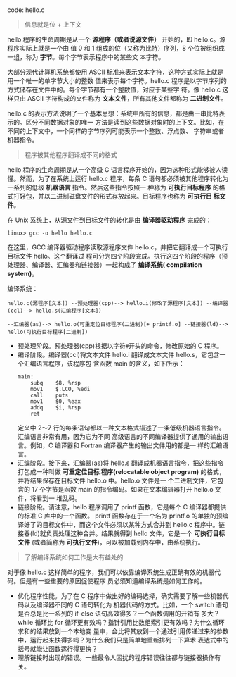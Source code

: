 ###

code: hello.c

> 信息就是位 + 上下文

hello 程序的生命周期是从一个 **源程序（或者说源文件）** 开始的，即 hello.c。源程序实际上就是一个由
值 0 和 1 组成的位（又称为比特）序列，8 个位被组织成一组，称为 **字节**。每个字节表示程序中的某些文
本字符。

大部分现代计算机系统都使用 ASCII 标准来表示文本字符，这种方式实际上就是用一个唯一的单字节大小的整数
值来表示每个字符。hello.c 程序是以字节序列的方式储存在文件中的。每个字节都有一个整数值，对应于某些字
符。像 hello.c 这样只由 ASCII 字符构成的文件称为 **文本文件**，所有其他文件都称为 **二进制文件**。

hello.c 的表示方法说明了一个基本思想：系统中所有的信息，都是由一串比特表示的。区分不同数据对象的唯一
方法是读到这些数据对象时的上下文。比如，在不同的上下文中，一个同样的字节序列可能表示一个整数、浮点数、
字符串或者机器指令。


> 程序被其他程序翻译成不同的格式

hello 程序的生命周期是从一个高级 C 语言程序开始的，因为这种形式能够被人读懂。然而，为了在系统上运行
hello.c 程序，每条 C 语句都必须被其他程序转化为一系列的低级 **机器语言** 指令。然后这些指令按照一
种称为 **可执行目标程序** 的格式打好包，并以二进制磁盘文件的形式存放起来。目标程序也称为 **可执行目
标文件**。

在 Unix 系统上，从源文件到目标文件的转化是由 **编译器驱动程序** 完成的：

```linux> gcc -o hello hello.c```

在这里，GCC 编译器驱动程序读取源程序文件 hello.c，并把它翻译成一个可执行目标文件 hello。这个翻译过
程可分为四个阶段完成。执行这四个阶段的程序（预处理器、编译器、汇编器和链接器）一起构成了 **编译系统(
compilation system)**。

编译系统：

```
hello.c(源程序[文本]) --预处理器(cpp)--> hello.i(修改了源程序[文本]) --编译器(ccl)--> hello.s(汇编程序[文本])  

--汇编器(as)--> hello.o(可重定位目标程序(二进制)[+ printf.o] --链接器(ld)--> hello(可执行目标程序[二进制])
```

* 预处理阶段。预处理器(cpp)根据以字符`#`开头的命令，修改原始的 C 程序。
* 编译阶段。编译器(ccl)将文本文件 hello.i 翻译成文本文件 hello.s，它包含一个汇编语言程序，该程序包
  含函数 main 的含义，如下所示：
    ```
    main:
        subq    $8, %rsp
        mov1    $.LCO, %edi
        call    puts
        mov1    $0, %eax
        addq    $i, %rsp
        ret
    ```  
  定义中 2～7 行的每条语句都以一种文本格式描述了一条低级机器语言指令。汇编语言非常有用，因为它为不同
  高级语言的不同编译器提供了通用的输出语言。例如，C 编译器和 Fortran 编译器产生的输出文件用的都是一
  样的汇编语言。 
* 汇编阶段。接下来，汇编器(as)将 hello.s 翻译成机器语言指令，把这些指令打包成一种叫做 **可重定位目标
  程序(relocatable object program)** 的格式，并将结果保存在目标文件 hello.o 中。hello.o 文件是一
  个二进制文件，它包含的 17 个字节是函数 main 的指令编码。如果在文本编辑器打开 hello.o 文件，将看到一
  堆乱码。
* 链接阶段。请注意，hello 程序调用了 printf 函数，它是每个 C 编译器都提供的标准 C 库中的一个函数。
  printf 函数存在于一个名为 printf.o 的单独的预编译好了的目标文件中，而这个文件必须以某种方式合并到 
  hello.c 程序中。链接器(ld)就负责处理这种合并。结果就得到 hello 文件，它是一个 **可执行目标文件** 
  (或者简称为 **可执行文件**)，可以被加载到内存中，由系统执行。


> 了解编译系统如何工作是大有益处的

对于像 hello.c 这样简单的程序，我们可以依靠编译系统生成正确有效的机器代码。但是有一些重要的原因促使程序
员必须知道编译系统是如何工作的。

* 优化程序性能。为了在 C 程序中做出好的编码选择，确实需要了解一些机器代码以及编译器不同的 C 语句转化为
  机器代码的方式。比如，一个 switch 语句是否总是比一系列的 if-else 语句高效得多？一个函数调用的开销有
  多大？while 循环比 for 循环更有效吗？指针引用比数组索引更有效吗？为什么循环求和的结果放到一个本地变
  量中，会比将其放到一个通过引用传递过来的参数中，运行起来快得多吗？为什么我们只是简单地重新排列一下算术
  表达式中的括号就能让函数运行得更快？
* 理解链接时出现的错误。一些最令人困扰的程序错误往往都与链接器操作有关。